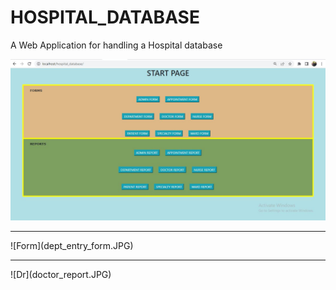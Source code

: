 # HOSPITAL_DATABASE
A Web Application for handling a Hospital database

![Start-page](index_page.JPG)
<hr>
![Form](dept_entry_form.JPG)
<hr>
![Dr](doctor_report.JPG)
